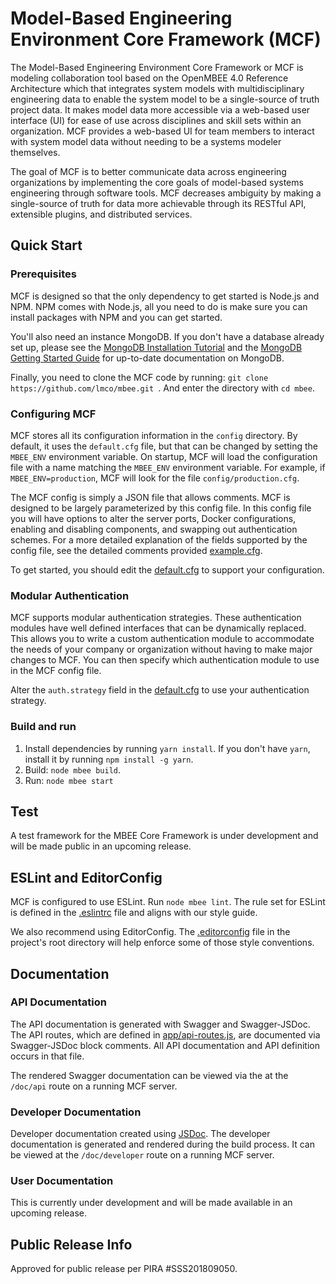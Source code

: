 # Model-Based Engineering Environment Core Framework (MCF)

The Model-Based Engineering Environment Core Framework or MCF is modeling collaboration tool based on the OpenMBEE 4.0 Reference Architecture which that integrates system models with multidisciplinary engineering data to enable
the system model to be a single-source of truth project data. It makes model
data more accessible via a web-based user interface (UI) for ease of use across
disciplines and skill sets within an organization. MCF provides a web-based UI
for team members to interact with system model data without needing to be a
systems modeler themselves.

The goal of MCF is to better communicate data across engineering organizations
by implementing the core goals of model-based systems engineering through
software tools. MCF decreases ambiguity by making a single-source of truth for
data more achievable through its RESTful API, extensible plugins, and
distributed services.

## Quick Start

### Prerequisites
MCF is designed so that the only dependency to get started is Node.js and NPM.
NPM comes with Node.js, all you need to do is make sure you can install packages
with NPM and you can get started.

You'll also need an instance MongoDB. If you don't have a database already set
up, please see the [MongoDB Installation Tutorial](https://docs.mongodb.com/manual/installation/#tutorial-installation)
and the [MongoDB Getting Started Guide](https://docs.mongodb.com/manual/tutorial/getting-started/)
for up-to-date documentation on MongoDB.

Finally, you need to clone the MCF code by running:
`git clone https://github.com/lmco/mbee.git `. And enter the directory
with `cd mbee`.

### Configuring MCF
MCF stores all its configuration information in the `config` directory. By
default, it uses the `default.cfg` file, but that can be changed by setting the
`MBEE_ENV` environment variable. On startup, MCF will load the configuration
file with a name matching the `MBEE_ENV` environment variable. For example,
if `MBEE_ENV=production`, MCF will look for the file `config/production.cfg`.

The MCF config is simply a JSON file that allows comments. MCF is designed to
be largely parameterized by this config file. In this config file you will have
options to alter the server ports, Docker configurations, enabling and
disabling components, and swapping out authentication schemes. For a
more detailed explanation of the fields supported by the config file, see the
detailed comments provided [example.cfg](config/example.cfg).

To get started, you should edit the [default.cfg](config/default.cfg) to support
your configuration.

### Modular Authentication
MCF supports modular authentication strategies. These authentication modules
have well defined interfaces that can be dynamically replaced. This allows you
to write a custom authentication module to accommodate the needs of your
company or organization without having to make major changes to MCF. You can
then specify which authentication module to use in the MCF config file.

Alter the `auth.strategy` field in the [default.cfg](config/default.cfg)
to use your authentication strategy.

### Build and run
1. Install dependencies by running `yarn install`. If you don't have `yarn`, 
install it by running `npm install -g yarn`. 
2. Build: `node mbee build`. 
3. Run: `node mbee start`

## Test

A test framework for the MBEE Core Framework is under development and 
will be made public in an upcoming release.

## ESLint and EditorConfig

MCF is configured to use ESLint. Run `node mbee lint`. The rule set for ESLint
is defined in the [.eslintrc](.eslintrc) file and aligns with our style guide.

We also recommend using EditorConfig. The [.editorconfig](.editorconfig) file
in the project's root directory will help enforce some of those style 
conventions.

## Documentation

### API Documentation
The API documentation is generated with Swagger and Swagger-JSDoc.
The API routes, which are defined in [app/api-routes.js](app/api-routes.js),
are documented via Swagger-JSDoc block comments. All API documentation and
API definition occurs in that file.

The rendered Swagger documentation can be viewed via the at the `/doc/api` route
on a running MCF server.

### Developer Documentation
Developer documentation created using [JSDoc](http://usejsdoc.org/).
The developer documentation is generated and rendered during the build process.
It can be viewed at the `/doc/developer` route on a running MCF server.

### User Documentation
This is currently under development and will be made available in an upcoming
release.

## Public Release Info
Approved for public release per PIRA #SSS201809050.
